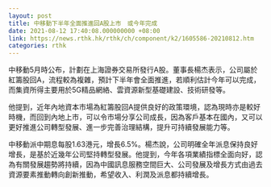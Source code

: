 ```yaml
---
layout: post
title: 中移動下半年全面推進回A股上市　或今年完成
date: 2021-08-12 17:40:08.000000000 +08:00
link: https://news.rthk.hk/rthk/ch/component/k2/1605586-20210812.htm
categories: rthk
---
```


中移動5月時公布，計劃在上海證券交易所發行A股。董事長楊杰表示，公司屬於紅籌股回A，流程較為複雜，預計下半年會全面推進，若順利估計今年可以完成，而集資所得主要用於5G精品網絡、雲資源新型基礎建設、技術研發等。

他提到，近年內地資本市場為紅籌股回A提供良好的政策環境，認為現時亦是較好時機，而回到內地上市，可以令市場分享公司成長，因為客戶基本在國內，又可以更好推進公司轉型發展、進一步完善治理結構，提升可持續發展能力等。

中移動派中期息每股1.63港元，增長6.5%。楊杰說，公司明確全年派息保持良好增長，是基於近幾年公司堅持轉型發展。他提到，今年各項業績指標全面向好，認為有關發展趨勢將持續，因為中國訊息服務空間巨大、公司發展及增長方式由過去資源要素推動轉向創新推動，希望收入、利潤及派息都持續增長。
